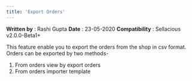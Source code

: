 ```yaml
---
title: 'Export Orders'
---
```


**Written by** : Rashi Gupta
**Date** : 23-05-2020
**Compatibility** : Sellacious v2.0.0-Beta1+

This feature enable you to export the orders from the shop in csv format. Orders can be exported by two methods-

1. From orders view by export orders
2. From orders importer template




